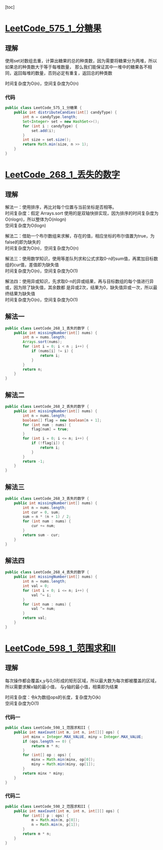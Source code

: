 [toc]

# [LeetCode_575_1_分糖果](https://leetcode-cn.com/problems/distribute-candies/)
## 理解
使用set对数组去重，计算出糖果的总的种类数，因为需要将糖果分为两堆，所以如果总的种类数大于等于每堆数量，
那么我们能保证其中一堆中的糖果各不相同，返回每堆的数量，否则必定有重复，返回总的种类数

时间复杂度为O(n)，空间复杂度为O(n)

### 代码
```java
public class LeetCode_575_1_分糖果 {
    public int distributeCandies(int[] candyType) {
        int n = candyType.length;
        Set<Integer> set = new HashSet<>();
        for (int i : candyType) {
            set.add(i);
        }
        int size = set.size();
        return Math.min(size, n >> 1);
    }
}
```

# [LeetCode_268_1_丢失的数字](https://leetcode-cn.com/problems/missing-number/)
## 理解
解法一：使用排序，再比对每个位置与当前坐标是否相等。  
时间复杂度：假定 Arrays.sort 使用的是双轴快排实现，因为排序的时间复杂度为O(nlogn)，所以整体为O(nlogn)  
空间复杂度为O(logn)  

解法二：借助一个布尔数组来求解，存在的值，相应坐标的布尔值置为true，为false的即为缺失的  
时间复杂度为O(n)，空间复杂度为O(n)  

解法三：使用数学知识，使用等差队列求和公式求取0-n的sum值，再累加目标数组的cur值，差值即为缺失值  
时间复杂度为O(n)，空间复杂度为O(1)

解法四：使用异或知识，先求取0-n的异或结果，再与目标数组的每个值进行异或，因为除了缺失值，其余数都
是异或2次，结果为0，缺失值异或一次，所以最终结果为缺失值  
时间复杂度为O(n)，空间复杂度为O(1)

## 解法一
```java
public class LeetCode_268_1_丢失的数字 {
    public int missingNumber(int[] nums) {
        int n = nums.length;
        Arrays.sort(nums);
        for (int i = 0; i < n ; i++) {
            if (nums[i] != i) {
                return i;
            }
        }
        return n;
    }
}
```

## 解法二
```java
public class LeetCode_268_2_丢失的数字 {
    public int missingNumber(int[] nums) {
        int n = nums.length;
        boolean[] flag = new boolean[n + 1];
        for (int num : nums) {
            flag[num] = true;
        }
        for (int i = 0; i <= n; i++) {
            if (!flag[i]) {
                return i;
            }
        }
        return -1;
    }
}
```

## 解法三
```java
public class LeetCode_268_3_丢失的数字 {
    public int missingNumber(int[] nums) {
        int n = nums.length;
        int cur = 0, sum;
        sum = n * (n + 1) / 2;
        for (int num : nums) {
            cur += num;
        }
        return sum - cur;
    }
}
```

## 解法四
```java
public class LeetCode_268_4_丢失的数字 {
    public int missingNumber(int[] nums) {
        int n = nums.length;
        int val = 0;
        for (int i = 0; i <= n; i++) {
            val ^= i;
        }
        for (int num : nums) {
            val ^= num;
        }
        return val;
    }
}
```

# [LeetCode_598_1_范围求和II](https://leetcode-cn.com/problems/range-addition-ii/)
## 理解
每次操作都会覆盖x,y与0,0形成的矩形区域，所以最大数为每次都被覆盖的区域，所以需要求解x轴的最小值，
与y轴的最小值，相乘即为结果

时间复杂度：令k为数组ops的长度，复杂度为O(k)  
空间复杂度为O(1)

### 代码一
```java
public class LeetCode_598_1_范围求和II {
    public int maxCount(int m, int n, int[][] ops) {
        int minx = Integer.MAX_VALUE, miny = Integer.MAX_VALUE;
        if (ops.length == 0) {
            return m * n;
        }
        for (int[] op : ops) {
            minx = Math.min(minx, op[0]);
            miny = Math.min(miny, op[1]);
        }
        return minx * miny;
    }
}
```

### 代码二
```java
public class LeetCode_598_2_范围求和II {
    public int maxCount(int m, int n, int[][] ops) {
        for (int[] p : ops) {
            m = Math.min(m, p[0]);
            n = Math.min(n, p[1]);
        }
        return m * n;
    }
}
```